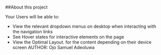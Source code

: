 ##About this project

Your Users will be able to:

- View the relevant dropdown menus on desktop
when interacting with the navigation links
- See Hover states for interactive elements on the page
- View the Optimal Layout. for the content depending on their device screen
AUTHOR: Ojo Samuel Adeoluwa
